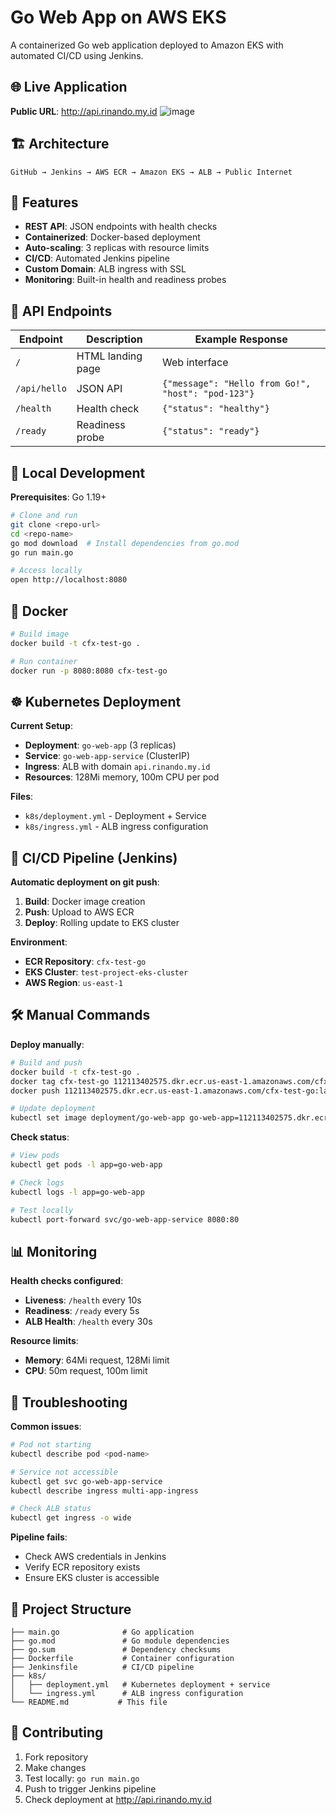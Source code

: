 # Go Web App on AWS EKS

A containerized Go web application deployed to Amazon EKS with automated CI/CD using Jenkins.

## 🌐 Live Application

**Public URL**: http://api.rinando.my.id
![image](https://github.com/user-attachments/assets/a68e29fc-cb83-4b91-9799-6523e5f51807)


## 🏗️ Architecture

```
GitHub → Jenkins → AWS ECR → Amazon EKS → ALB → Public Internet
```

## 🚀 Features

- **REST API**: JSON endpoints with health checks
- **Containerized**: Docker-based deployment
- **Auto-scaling**: 3 replicas with resource limits
- **CI/CD**: Automated Jenkins pipeline
- **Custom Domain**: ALB ingress with SSL
- **Monitoring**: Built-in health and readiness probes

## 📱 API Endpoints

| Endpoint | Description | Example Response |
|----------|-------------|------------------|
| `/` | HTML landing page | Web interface |
| `/api/hello` | JSON API | `{"message": "Hello from Go!", "host": "pod-123"}` |
| `/health` | Health check | `{"status": "healthy"}` |
| `/ready` | Readiness probe | `{"status": "ready"}` |

## 🔧 Local Development

**Prerequisites**: Go 1.19+

```bash
# Clone and run
git clone <repo-url>
cd <repo-name>
go mod download  # Install dependencies from go.mod
go run main.go

# Access locally
open http://localhost:8080
```

## 🐳 Docker

```bash
# Build image
docker build -t cfx-test-go .

# Run container
docker run -p 8080:8080 cfx-test-go
```

## ☸️ Kubernetes Deployment

**Current Setup**:
- **Deployment**: `go-web-app` (3 replicas)
- **Service**: `go-web-app-service` (ClusterIP)
- **Ingress**: ALB with domain `api.rinando.my.id`
- **Resources**: 128Mi memory, 100m CPU per pod

**Files**:
- `k8s/deployment.yml` - Deployment + Service
- `k8s/ingress.yml` - ALB ingress configuration

## 🔄 CI/CD Pipeline (Jenkins)

**Automatic deployment on git push**:

1. **Build**: Docker image creation
2. **Push**: Upload to AWS ECR
3. **Deploy**: Rolling update to EKS cluster

**Environment**:
- **ECR Repository**: `cfx-test-go`
- **EKS Cluster**: `test-project-eks-cluster`
- **AWS Region**: `us-east-1`

## 🛠️ Manual Commands

**Deploy manually**:
```bash
# Build and push
docker build -t cfx-test-go .
docker tag cfx-test-go 112113402575.dkr.ecr.us-east-1.amazonaws.com/cfx-test-go:latest
docker push 112113402575.dkr.ecr.us-east-1.amazonaws.com/cfx-test-go:latest

# Update deployment
kubectl set image deployment/go-web-app go-web-app=112113402575.dkr.ecr.us-east-1.amazonaws.com/cfx-test-go:latest
```

**Check status**:
```bash
# View pods
kubectl get pods -l app=go-web-app

# Check logs
kubectl logs -l app=go-web-app

# Test locally
kubectl port-forward svc/go-web-app-service 8080:80
```

## 📊 Monitoring

**Health checks configured**:
- **Liveness**: `/health` every 10s
- **Readiness**: `/ready` every 5s
- **ALB Health**: `/health` every 30s

**Resource limits**:
- **Memory**: 64Mi request, 128Mi limit
- **CPU**: 50m request, 100m limit

## 🚨 Troubleshooting

**Common issues**:

```bash
# Pod not starting
kubectl describe pod <pod-name>

# Service not accessible
kubectl get svc go-web-app-service
kubectl describe ingress multi-app-ingress

# Check ALB status
kubectl get ingress -o wide
```

**Pipeline fails**:
- Check AWS credentials in Jenkins
- Verify ECR repository exists
- Ensure EKS cluster is accessible

## 📝 Project Structure

```
├── main.go              # Go application
├── go.mod               # Go module dependencies
├── go.sum               # Dependency checksums
├── Dockerfile           # Container configuration
├── Jenkinsfile          # CI/CD pipeline
├── k8s/
│   ├── deployment.yml   # Kubernetes deployment + service
│   └── ingress.yml      # ALB ingress configuration
└── README.md           # This file
```

## 🤝 Contributing

1. Fork repository
2. Make changes
3. Test locally: `go run main.go`
4. Push to trigger Jenkins pipeline
5. Check deployment at http://api.rinando.my.id
